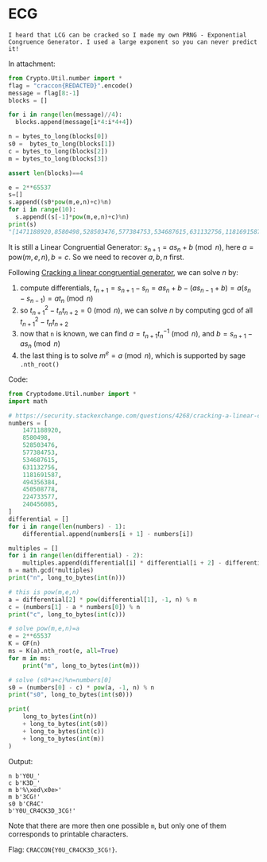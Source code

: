 # ECG

```
I heard that LCG can be cracked so I made my own PRNG - Exponential Congruence Generator. I used a large exponent so you can never predict it!
```

In attachment:

```python
from Crypto.Util.number import *
flag = "craccon{REDACTED}".encode()
message = flag[8:-1]
blocks = []

for i in range(len(message)//4):
  blocks.append(message[i*4:i*4+4])

n = bytes_to_long(blocks[0])
s0 =  bytes_to_long(blocks[1])
c = bytes_to_long(blocks[2])
m = bytes_to_long(blocks[3])

assert len(blocks)==4 

e = 2**65537
s=[]
s.append((s0*pow(m,e,n)+c)%n)
for i in range(10):
  s.append((s[-1]*pow(m,e,n)+c)%n)
print(s)
"[1471188920,8580498,528503476,577384753,534687615,631132756,1181691587,494356384,450508778,224733577,240456085]"
```

It is still a Linear Congruential Generator: $s_{n+1} = as_n + b \pmod n$, here $a = \mathrm{pow}(m, e, n), b = c$. So we need to recover $a, b, n$ first.

Following [Cracking a linear congruential generator](https://security.stackexchange.com/questions/4268/cracking-a-linear-congruential-generator), we can solve $n$ by:

1. compute differentials, $t_{n+1} = s_{n+1} - s_n = as_n + b - (as_{n-1} + b) = a(s_n - s_{n-1}) = at_n \pmod n$
2. so $t_{n+1}^2 - t_nt_{n+2} = 0 \pmod n$, we can solve $n$ by computing gcd of all $t_{n+1}^2 - t_nt_{n+2}$
3. now that `n` is known, we can find $a = t_{n+1}t_n^{-1} \pmod n$, and $b = s_{n+1} - as_n \pmod n$
4. the last thing is to solve $m^e = a \pmod n$, which is supported by sage `.nth_root()`

Code:

```python
from Cryptodome.Util.number import *
import math

# https://security.stackexchange.com/questions/4268/cracking-a-linear-congruential-generator
numbers = [
    1471188920,
    8580498,
    528503476,
    577384753,
    534687615,
    631132756,
    1181691587,
    494356384,
    450508778,
    224733577,
    240456085,
]
differential = []
for i in range(len(numbers) - 1):
    differential.append(numbers[i + 1] - numbers[i])

multiples = []
for i in range(len(differential) - 2):
    multiples.append(differential[i] * differential[i + 2] - differential[i + 1] ** 2)
n = math.gcd(*multiples)
print("n", long_to_bytes(int(n)))

# this is pow(m,e,n)
a = differential[2] * pow(differential[1], -1, n) % n
c = (numbers[1] - a * numbers[0]) % n
print("c", long_to_bytes(int(c)))

# solve pow(m,e,n)=a
e = 2**65537
K = GF(n)
ms = K(a).nth_root(e, all=True)
for m in ms:
    print("m", long_to_bytes(int(m)))

# solve (s0*a+c)%n=numbers[0]
s0 = (numbers[0] - c) * pow(a, -1, n) % n
print("s0", long_to_bytes(int(s0)))

print(
    long_to_bytes(int(n))
    + long_to_bytes(int(s0))
    + long_to_bytes(int(c))
    + long_to_bytes(int(m))
)
```

Output:

```
n b'Y0U_'
c b'K3D_'
m b'%\xed\x0e>'
m b'3CG!'
s0 b'CR4C'
b'Y0U_CR4CK3D_3CG!'
```

Note that there are more then one possible `m`, but only one of them corresponds to printable characters.

Flag: `CRACCON{Y0U_CR4CK3D_3CG!}`.
